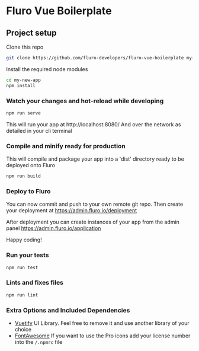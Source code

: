 # Fluro Vue Boilerplate

## Project setup
Clone this repo

```bash
git clone https://github.com/fluro-developers/fluro-vue-boilerplate my-new-app
```

Install the required node modules

```bash
cd my-new-app
npm install
```

### Watch your changes and hot-reload while developing

```bash
npm run serve
```
This will run your app at http://localhost:8080/ 
And over the network as detailed in your cli terminal


### Compile and minify ready for production
This will compile and package your app into a 'dist' directory ready to be deployed onto Fluro

```bash
npm run build
```

### Deploy to Fluro
You can now commit and push to your own remote git repo. 
Then create your deployment at https://admin.fluro.io/deployment

After deployment you can create instances of your app from
the admin panel
https://admin.fluro.io/application

Happy coding!




### Run your tests

```bash
npm run test
```

### Lints and fixes files
```bash
npm run lint
```


### Extra Options and Included Dependencies


- [Vuetify](https://vuetifyjs.com/en/getting-started/quick-start) UI Library. Feel free to remove it and use another library of your choice
- [FontAwesome](https://fontawesome.com/) If you want to use the Pro icons add your license number into the `/.npmrc` file 


